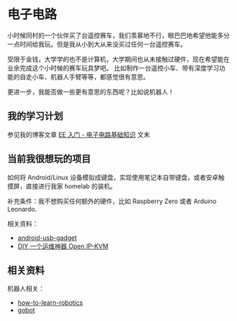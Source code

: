 # 电子电路

小时候同村的一个伙伴买了台遥控赛车，我们羡慕地不行，眼巴巴地希望他能多分一点时间给我玩。但是我从小到大从来没买过任何一台遥控赛车。

受限于金钱，大学学的也不是计算机，大学期间也从未接触过硬件，现在希望能在业余完成这个小时候的赛车玩具梦吧。
比如制作一台遥控小车、带有深度学习功能的自走小车、机器人手臂等等，都感觉很有意思。

更进一步，我能否做一些更有意思的东西呢？比如说机器人！


## 我的学习计划

参见我的博客文章 [EE 入门 - 电子电路基础知识](https://thiscute.world/posts/electrical-engineering-circuits-basics-1/) 文末

## 当前我很想玩的项目

如何将 Android/Linux 设备模拟成键盘，实现使用笔记本自带键盘，或者安卓触摸屏，直接进行我家 homelab 的装机。

补充条件：我不想购买任何额外的硬件，比如 Raspberry Zero 或者 Arduino Leonardo.

相关资料：

- [android-usb-gadget](https://github.com/tejado/android-usb-gadget)
- [DIY 一个运维神器 Open IP-KVM](https://zhuanlan.zhihu.com/p/578602475)

## 相关资料

机器人相关：

- [how-to-learn-robotics](https://github.com/qqfly/how-to-learn-robotics)
- [gobot](https://github.com/hybridgroup/gobot)




